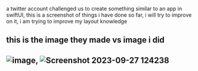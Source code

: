 a twitter account challenged us to create something similar to an app in swiftUI, this is a screenshot of things i have done so far, i will try to improve on it, i am trying to improve my layout knowledge 
## this is the image they made vs image i did ##
## ![image](https://github.com/Amjadyabroudi128/demo/assets/61939508/9eba145e-84f7-4db2-b6de-ef01366f42a0), ![Screenshot 2023-09-27 124238](https://github.com/Amjadyabroudi128/demo/assets/61939508/dc3c19ea-b1af-4170-b90d-05707f7c7bd4) ##

